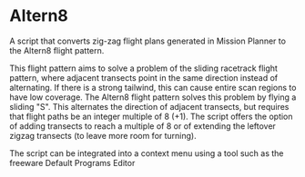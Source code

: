 # Altern8
A script that converts zig-zag flight plans generated in Mission Planner to the Altern8 flight pattern. 

This flight pattern aims to solve a problem of the sliding racetrack flight pattern, where adjacent transects point in the same direction instead of alternating. If there is a strong tailwind, this can cause entire scan regions to have low coverage. The Altern8 flight pattern solves this problem by flying a sliding "S". This alternates the direction of adjacent transects, but requires that flight paths be an integer multiple of 8 (+1). The script offers the option of adding transects to reach a multiple of 8 or of extending the leftover zigzag transects (to leave more room for turning).

The script can be integrated into a context menu using a tool such as the freeware Default Programs Editor